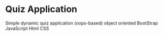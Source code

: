 # Quiz Application 
Simple dynamic quiz application (oops-based)
object oriented 
BootStrap
JavaScript
Html
CSS
